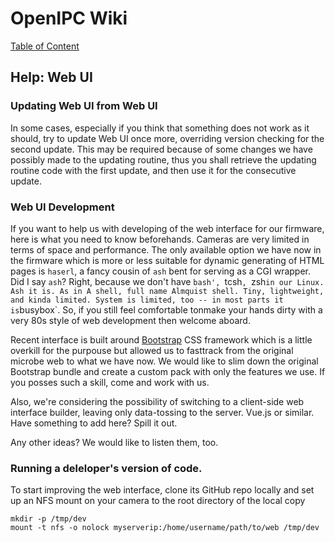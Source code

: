 # OpenIPC Wiki
[Table of Content](../index.md)

Help: Web UI
------------

### Updating Web UI from Web UI

In some cases, especially if you think that something does not work as it should,
try to update Web UI once more, overriding version checking for the second update.
This may be required because of some changes we have possibly made to the updating
routine, thus you shall retrieve the updating routine code with the first update,
and then use it for the consecutive update.

### Web UI Development

If you want to help us with developing of the web interface for our
firmware, here is what you need to know beforehands. Cameras are very
limited in terms of space and performance. The only available option
we have now in the firmware which is more or less suitable for dynamic
generating of HTML pages is `haserl`, a fancy cousin of `ash` bent for
serving as a CGI wrapper. Did I say `ash`? Right, because we don't have
`bash', `tcsh`, `zsh` in our Linux. Ash it is. As in A shell, full name
Almquist shell. Tiny, lightweight, and kinda limited. System is limited,
too -- in most parts it is `busybox`. So, if you still feel comfortable
tonmake your hands dirty with a very 80s style of web development then
welcome aboard.

Recent interface is built around [Bootstrap](https://getbootstrap.com/)
CSS framework which is a little overkill for the purpouse but allowed us
to fasttrack from the original microbe web to what we have now. We would
like to slim down the original Bootstrap bundle and create a custom pack
with only the features we use. If you posses such a skill, come and work
with us.

Also, we're considering the possibility of switching to a client-side
web interface builder, leaving only data-tossing to the server. Vue.js
or similar. Have something to add here? Spill it out.

Any other ideas? We would like to listen them, too.

### Running a deleloper's version of code.

To start improving the web interface, clone its GitHub repo locally and
set up an NFS mount on your camera to the root directory of the local copy
```
mkdir -p /tmp/dev
mount -t nfs -o nolock myserverip:/home/username/path/to/web /tmp/dev
```

